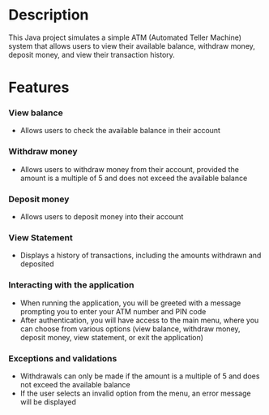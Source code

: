 <h1>Description</h1>
<p>This Java project simulates a simple ATM (Automated Teller Machine) system that allows users to view their available balance, withdraw money, deposit money, and view their transaction history.</p>
<h1>Features</h1>
<h3>View balance</h3>
<ul>
  <li>Allows users to check the available balance in their account</li>
</ul>
<h3>Withdraw money</h3> 
<ul>
  <li>Allows users to withdraw money from their account, provided the amount is a multiple of 5 and does not exceed the available balance</li>
</ul>
<h3>Deposit money</h3>
<ul>
  <li>Allows users to deposit money into their account</li>
</ul>
<h3>View Statement</h3>
<ul>
  <li>Displays a history of transactions, including the amounts withdrawn and deposited</li>
</ul>
<h3>Interacting with the application</h3>
<ul>
  <li>When running the application, you will be greeted with a message prompting you to enter your ATM number and PIN code</li>
  <li>After authentication, you will have access to the main menu, where you can choose from various options (view balance, withdraw money, deposit money, view statement, or exit the application)</li>
</ul>
<h3>Exceptions and validations</h3>
<ul>
  <li>Withdrawals can only be made if the amount is a multiple of 5 and does not exceed the available balance</li>
  <li>If the user selects an invalid option from the menu, an error message will be displayed</li>
</ul>
